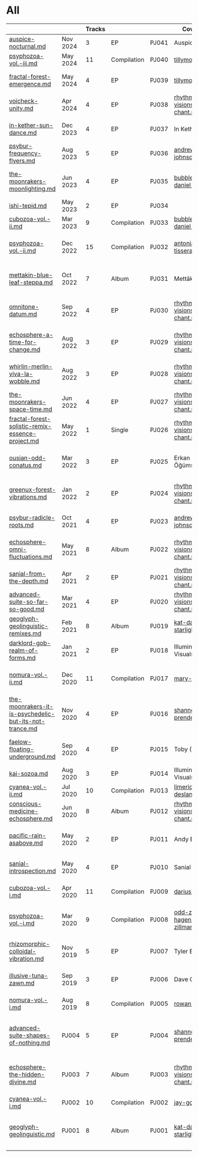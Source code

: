 # All

<table data-view="cards"><thead><tr><th data-card-target data-type="content-ref"></th><th></th><th data-type="number">Tracks</th><th></th><th></th><th>Cover artist</th><th data-hidden></th><th data-hidden></th><th data-hidden data-card-cover data-type="files">Cover art</th></tr></thead><tbody><tr><td><a href="albums/auspice-nocturnal.md">auspice-nocturnal.md</a></td><td>Nov 2024</td><td>3</td><td>EP</td><td>PJ041</td><td>Auspice?</td><td>Nocturnal</td><td><a data-mention href="../artists/musicians/auspice.md">auspice.md</a></td><td><a href="../.gitbook/assets/Auspice - Nocturnal.jpg">Auspice - Nocturnal.jpg</a></td></tr><tr><td><a href="compilations/psyphozoa-vol.-iii.md">psyphozoa-vol.-iii.md</a></td><td>May 2024</td><td>11</td><td>Compilation</td><td>PJ040</td><td><a data-mention href="../artists/graphic/tillymonsterart.md">tillymonsterart.md</a></td><td>Psyphozoa Vol. III</td><td>Various Artists</td><td><a href="../.gitbook/assets/Psyphozoa Vol. III - v7.jpg">Psyphozoa Vol. III - v7.jpg</a></td></tr><tr><td><a href="albums/fractal-forest-emergence.md">fractal-forest-emergence.md</a></td><td>May 2024</td><td>4</td><td>EP</td><td>PJ039</td><td><a data-mention href="../artists/graphic/tillymonsterart.md">tillymonsterart.md</a></td><td>Emergence</td><td><a data-mention href="../artists/musicians/fractal-forest.md">fractal-forest.md</a></td><td><a href="../.gitbook/assets/Fractal Forest - Emergence.jpg">Fractal Forest - Emergence.jpg</a></td></tr><tr><td><a href="albums/voicheck-unity.md">voicheck-unity.md</a></td><td>Apr 2024</td><td>4</td><td>EP</td><td>PJ038</td><td><a data-mention href="../artists/graphic/rhythmic-visions-louie-chant.md">rhythmic-visions-louie-chant.md</a></td><td>Unity</td><td><a data-mention href="../artists/musicians/voicheck.md">voicheck.md</a></td><td><a href="../.gitbook/assets/Voicheck - Unity.jpg">Voicheck - Unity.jpg</a></td></tr><tr><td><a href="albums/in-kether-sun-dance.md">in-kether-sun-dance.md</a></td><td>Dec 2023</td><td>4</td><td>EP</td><td>PJ037</td><td>In Kether</td><td>Sun Dance</td><td><a data-mention href="../artists/musicians/in-kether.md">in-kether.md</a></td><td><a href="../.gitbook/assets/In Kether - Sun Dance.png">In Kether - Sun Dance.png</a></td></tr><tr><td><a href="albums/psybur-frequency-flyers.md">psybur-frequency-flyers.md</a></td><td>Aug 2023</td><td>5</td><td>EP</td><td>PJ036</td><td><a data-mention href="../artists/graphic/andrew-johnson.md">andrew-johnson.md</a></td><td>Frequency Flyers</td><td><a data-mention href="../artists/musicians/psybur.md">psybur.md</a></td><td><a href="../.gitbook/assets/Psybur - Frequency Flyers.png">Psybur - Frequency Flyers.png</a></td></tr><tr><td><a href="albums/the-moonrakers-moonlighting.md">the-moonrakers-moonlighting.md</a></td><td>Jun 2023</td><td>4</td><td>EP</td><td>PJ035</td><td><a data-mention href="../artists/graphic/bubblewrap-daniel-joyce.md">bubblewrap-daniel-joyce.md</a></td><td>Moonlighting</td><td><a data-mention href="../artists/musicians/the-moonrakers.md">the-moonrakers.md</a></td><td><a href="../.gitbook/assets/Moonrakers Moonlightning with logo - 3000.jpg">Moonrakers Moonlightning with logo - 3000.jpg</a></td></tr><tr><td><a href="albums/ishi-tepid.md">ishi-tepid.md</a></td><td>May 2023</td><td>2</td><td>EP</td><td>PJ034</td><td></td><td>Tepid</td><td><a data-mention href="../artists/musicians/ishi.md">ishi.md</a></td><td><a href="../.gitbook/assets/Ishi - Tepid.jpg">Ishi - Tepid.jpg</a></td></tr><tr><td><a href="compilations/cubozoa-vol.-ii.md">cubozoa-vol.-ii.md</a></td><td>Mar 2023</td><td>9</td><td>Compilation</td><td>PJ033</td><td><a data-mention href="../artists/graphic/bubblewrap-daniel-joyce.md">bubblewrap-daniel-joyce.md</a></td><td>Cubozoa Vol. ll</td><td>Various Artists</td><td><a href="../.gitbook/assets/Cubozoa Vol. II with logo.jpg">Cubozoa Vol. II with logo.jpg</a></td></tr><tr><td><a href="compilations/psyphozoa-vol.-ii.md">psyphozoa-vol.-ii.md</a></td><td>Dec 2022</td><td>15</td><td>Compilation</td><td>PJ032</td><td><a data-mention href="../artists/graphic/antonia-tisserande.md">antonia-tisserande.md</a></td><td>Psyphozoa Vol. II</td><td>Various Artists</td><td><a href="../.gitbook/assets/Psyphozoa Vol. II - cover art 04 - Antonia.jpg">Psyphozoa Vol. II - cover art 04 - Antonia.jpg</a></td></tr><tr><td><a href="albums/mettakin-blue-leaf-steppa.md">mettakin-blue-leaf-steppa.md</a></td><td>Oct 2022</td><td>7</td><td>Album</td><td>PJ031</td><td>Mettākin</td><td>Blue Leaf Steppa</td><td><a data-mention href="../artists/musicians/mettakin.md">mettakin.md</a></td><td><a href="../.gitbook/assets/Mettakin - Blue Leaf Steppa - Front.jpg">Mettakin - Blue Leaf Steppa - Front.jpg</a></td></tr><tr><td><a href="albums/omnitone-datum.md">omnitone-datum.md</a></td><td>Sep 2022</td><td>4</td><td>EP</td><td>PJ030</td><td><a data-mention href="../artists/graphic/rhythmic-visions-louie-chant.md">rhythmic-visions-louie-chant.md</a></td><td>Datum</td><td><a data-mention href="../artists/musicians/omnitone.md">omnitone.md</a></td><td><a href="../.gitbook/assets/Omnitone - Datum EP 06 - logo version.jpg">Omnitone - Datum EP 06 - logo version.jpg</a></td></tr><tr><td><a href="albums/echosphere-a-time-for-change.md">echosphere-a-time-for-change.md</a></td><td>Aug 2022</td><td>3</td><td>EP</td><td>PJ029</td><td><a data-mention href="../artists/graphic/rhythmic-visions-louie-chant.md">rhythmic-visions-louie-chant.md</a></td><td>A Time For Change</td><td><a data-mention href="../artists/musicians/echosphere.md">echosphere.md</a></td><td><a href="../.gitbook/assets/Echosphere - A Time For Change - Blender.png">Echosphere - A Time For Change - Blender.png</a></td></tr><tr><td><a href="albums/whirlin-merlin-viva-la-wobble.md">whirlin-merlin-viva-la-wobble.md</a></td><td>Aug 2022</td><td>3</td><td>EP</td><td>PJ028</td><td><a data-mention href="../artists/graphic/rhythmic-visions-louie-chant.md">rhythmic-visions-louie-chant.md</a></td><td>Viva La Wobble</td><td><a data-mention href="../artists/musicians/whirlin-merlin.md">whirlin-merlin.md</a></td><td><a href="../.gitbook/assets/Whirlin Merlin - viva la wobble 5-3000.jpg">Whirlin Merlin - viva la wobble 5-3000.jpg</a></td></tr><tr><td><a href="albums/the-moonrakers-space-time.md">the-moonrakers-space-time.md</a></td><td>Jun 2022</td><td>4</td><td>EP</td><td>PJ027</td><td><a data-mention href="../artists/graphic/rhythmic-visions-louie-chant.md">rhythmic-visions-louie-chant.md</a></td><td>Space Time</td><td><a data-mention href="../artists/musicians/the-moonrakers.md">the-moonrakers.md</a></td><td><a href="../.gitbook/assets/Moonrakers - Space Time cover 2.jpg">Moonrakers - Space Time cover 2.jpg</a></td></tr><tr><td><a href="albums/fractal-forest-solistic-remix-essence-project.md">fractal-forest-solistic-remix-essence-project.md</a></td><td>May 2022</td><td>1</td><td>Single</td><td>PJ026</td><td><a data-mention href="../artists/graphic/rhythmic-visions-louie-chant.md">rhythmic-visions-louie-chant.md</a></td><td>Solistic (Fractal Forest Remix)</td><td>Essence Project</td><td><a href="../.gitbook/assets/Fractal Forest - Solistic - Essence Project.png">Fractal Forest - Solistic - Essence Project.png</a></td></tr><tr><td><a href="albums/ousian-odd-conatus.md">ousian-odd-conatus.md</a></td><td>Mar 2022</td><td>3</td><td>EP</td><td>PJ025</td><td>Erkan Öğümsöğütlü</td><td>Conatus</td><td><a data-mention href="../artists/musicians/ousian-odd.md">ousian-odd.md</a></td><td><a href="../.gitbook/assets/Ousian Odd - conatus-ep-cover-logo.png">Ousian Odd - conatus-ep-cover-logo.png</a></td></tr><tr><td><a href="albums/greenux-forest-vibrations.md">greenux-forest-vibrations.md</a></td><td>Jan 2022</td><td>2</td><td>EP</td><td>PJ024</td><td><a data-mention href="../artists/graphic/rhythmic-visions-louie-chant.md">rhythmic-visions-louie-chant.md</a></td><td>Forest Vibrations</td><td><a data-mention href="../artists/musicians/greenux.md">greenux.md</a></td><td><a href="../.gitbook/assets/Greenux - Forest Vibrations v4.jpg">Greenux - Forest Vibrations v4.jpg</a></td></tr><tr><td><a href="albums/psybur-radicle-roots.md">psybur-radicle-roots.md</a></td><td>Oct 2021</td><td>4</td><td>EP</td><td>PJ023</td><td><a data-mention href="../artists/graphic/andrew-johnson.md">andrew-johnson.md</a></td><td>Radicle Roots</td><td><a data-mention href="../artists/musicians/psybur.md">psybur.md</a></td><td><a href="../.gitbook/assets/Psybur - Radicle Roots - 3000x.png">Psybur - Radicle Roots - 3000x.png</a></td></tr><tr><td><a href="albums/echosphere-omni-fluctuations.md">echosphere-omni-fluctuations.md</a></td><td>May 2021</td><td>8</td><td>Album</td><td>PJ022</td><td><a data-mention href="../artists/graphic/rhythmic-visions-louie-chant.md">rhythmic-visions-louie-chant.md</a></td><td>Omni Fluctuations</td><td><a data-mention href="albums/echosphere-omni-fluctuations.md">echosphere-omni-fluctuations.md</a></td><td><a href="../.gitbook/assets/Eschosphere - Omni Fluctuations - v6.jpg">Eschosphere - Omni Fluctuations - v6.jpg</a></td></tr><tr><td><a href="albums/sanial-from-the-depth.md">sanial-from-the-depth.md</a></td><td>Apr 2021</td><td>2</td><td>EP</td><td>PJ021</td><td><a data-mention href="../artists/graphic/rhythmic-visions-louie-chant.md">rhythmic-visions-louie-chant.md</a></td><td>From The Depth</td><td><a data-mention href="../artists/musicians/sanial.md">sanial.md</a></td><td><a href="../.gitbook/assets/Sanial - From the Depth.jpg">Sanial - From the Depth.jpg</a></td></tr><tr><td><a href="albums/advanced-suite-so-far-so-good.md">advanced-suite-so-far-so-good.md</a></td><td>Mar 2021</td><td>4</td><td>EP</td><td>PJ020</td><td><a data-mention href="../artists/graphic/rhythmic-visions-louie-chant.md">rhythmic-visions-louie-chant.md</a></td><td>So Far So Good</td><td><a data-mention href="../artists/musicians/advanced-suite-1.md">advanced-suite-1.md</a></td><td><a href="../.gitbook/assets/Advanced Suite - So Far So Good.jpg">Advanced Suite - So Far So Good.jpg</a></td></tr><tr><td><a href="albums/geoglyph-geolinguistic-remixes.md">geoglyph-geolinguistic-remixes.md</a></td><td>Feb 2021</td><td>8</td><td>Album</td><td>PJ019</td><td><a data-mention href="../artists/graphic/kat-day-starlight-soul.md">kat-day-starlight-soul.md</a></td><td>Geolinguistic Remixes</td><td><a data-mention href="../artists/musicians/geoglyph.md">geoglyph.md</a></td><td><a href="../.gitbook/assets/Geoglyph - Geolinguistic Remixed.jpg">Geoglyph - Geolinguistic Remixed.jpg</a></td></tr><tr><td><a href="albums/darklord-gob-realm-of-forms.md">darklord-gob-realm-of-forms.md</a></td><td>Jan 2021</td><td>2</td><td>EP</td><td>PJ018</td><td>Illuminarty Visuals</td><td>Realm of Forms</td><td><a data-mention href="../artists/musicians/darklord-gob.md">darklord-gob.md</a></td><td><a href="../.gitbook/assets/Darklord Gob - Realm of Forms.jpg">Darklord Gob - Realm of Forms.jpg</a></td></tr><tr><td><a href="compilations/nomura-vol.-ii.md">nomura-vol.-ii.md</a></td><td>Dec 2020</td><td>11</td><td>Compilation</td><td>PJ017</td><td><a data-mention href="../artists/graphic/mary-t.md">mary-t.md</a></td><td>Nomura Vol. II</td><td>Various Artists</td><td><a href="../.gitbook/assets/Nomura Vol. II - cover 02 - colourised - Mary.png">Nomura Vol. II - cover 02 - colourised - Mary.png</a></td></tr><tr><td><a href="albums/the-moonrakers-it-is-psychedelic-but-its-not-trance.md">the-moonrakers-it-is-psychedelic-but-its-not-trance.md</a></td><td>Nov 2020</td><td>4</td><td>EP</td><td>PJ016</td><td><a data-mention href="../artists/graphic/shannon-prendergast.md">shannon-prendergast.md</a></td><td><em>"It is Psychedelic but it's Not Trance"</em></td><td><a data-mention href="../artists/musicians/the-moonrakers.md">the-moonrakers.md</a></td><td><a href="../.gitbook/assets/Moonrakers - Psychedelic but not Trance.png">Moonrakers - Psychedelic but not Trance.png</a></td></tr><tr><td><a href="albums/faelow-floating-underground.md">faelow-floating-underground.md</a></td><td>Sep 2020</td><td>4</td><td>EP</td><td>PJ015</td><td>Toby (Faelow)</td><td>Floating Underground</td><td><a data-mention href="../artists/musicians/faelow.md">faelow.md</a></td><td><a href="../.gitbook/assets/Faelow - Floating Underground - logo.jpg">Faelow - Floating Underground - logo.jpg</a></td></tr><tr><td><a href="albums/kai-sozoa.md">kai-sozoa.md</a></td><td>Aug 2020</td><td>3</td><td>EP</td><td>PJ014</td><td>Illuminarty Visuals</td><td>Sozoa</td><td><a data-mention href="../artists/musicians/kai.md">kai.md</a></td><td><a href="../.gitbook/assets/Kai - Sozoa.jpg">Kai - Sozoa.jpg</a></td></tr><tr><td><a href="compilations/cyanea-vol.-ii.md">cyanea-vol.-ii.md</a></td><td>Jul 2020</td><td>10</td><td>Compilation</td><td>PJ013</td><td><a data-mention href="../artists/graphic/limerick-deslandes.md">limerick-deslandes.md</a></td><td>Cyanea Vol. II</td><td>Various Artists</td><td><a href="../.gitbook/assets/Cyanea Vol. ii - Limerick.jpg">Cyanea Vol. ii - Limerick.jpg</a></td></tr><tr><td><a href="albums/conscious-medicine-echosphere.md">conscious-medicine-echosphere.md</a></td><td>Jun 2020</td><td>8</td><td>Album</td><td>PJ012</td><td><a data-mention href="../artists/graphic/rhythmic-visions-louie-chant.md">rhythmic-visions-louie-chant.md</a></td><td>Conscious Medicine</td><td><a data-mention href="../artists/musicians/echosphere.md">echosphere.md</a></td><td><a href="../.gitbook/assets/Echosphere - Conscious Medicine.png">Echosphere - Conscious Medicine.png</a></td></tr><tr><td><a href="albums/pacific-rain-asabove.md">pacific-rain-asabove.md</a></td><td>May 2020</td><td>2</td><td>EP</td><td>PJ011</td><td>Andy Buns</td><td>Pacific Rain</td><td><a data-mention href="../artists/musicians/asabove.md">asabove.md</a></td><td><a href="../.gitbook/assets/Asabove - Pacific Rain - logo 3600x.jpg">Asabove - Pacific Rain - logo 3600x.jpg</a></td></tr><tr><td><a href="albums/sanial-introspection.md">sanial-introspection.md</a></td><td>May 2020</td><td>4</td><td>EP</td><td>PJ010</td><td>Sanial</td><td>Introspection</td><td><a data-mention href="../artists/musicians/sanial.md">sanial.md</a></td><td><a href="../.gitbook/assets/Sanial - Introspection album art.jpg">Sanial - Introspection album art.jpg</a></td></tr><tr><td><a href="compilations/cubozoa-vol.-i.md">cubozoa-vol.-i.md</a></td><td>Apr 2020</td><td>11</td><td>Compilation</td><td>PJ009</td><td><a data-mention href="../artists/graphic/darius-gilbey.md">darius-gilbey.md</a></td><td>Cubozoa</td><td>Various Artists</td><td><a href="../.gitbook/assets/Cubozoa Vol. I - jellly sketch fin12.jpg">Cubozoa Vol. I - jellly sketch fin12.jpg</a></td></tr><tr><td><a href="compilations/psyphozoa-vol.-i.md">psyphozoa-vol.-i.md</a></td><td>Mar 2020</td><td>9</td><td>Compilation</td><td>PJ008</td><td><a data-mention href="../artists/graphic/odd-zilla-hagen-zillmann.md">odd-zilla-hagen-zillmann.md</a></td><td>Psyphozoa</td><td>Various Artists</td><td><a href="../.gitbook/assets/Psyphozoa Vol. I - PsyJelly3 - Haagen.png">Psyphozoa Vol. I - PsyJelly3 - Haagen.png</a></td></tr><tr><td><a href="albums/rhizomorphic-colloidal-vibration.md">rhizomorphic-colloidal-vibration.md</a></td><td>Nov 2019</td><td>5</td><td>EP</td><td>PJ007</td><td>Tyler Bryant</td><td>Colloidal Vibration</td><td><a data-mention href="../artists/musicians/rhizomorphic.md">rhizomorphic.md</a></td><td><a href="../.gitbook/assets/Rhizomorphic - Colloidal Vibration V2 logo.png">Rhizomorphic - Colloidal Vibration V2 logo.png</a></td></tr><tr><td><a href="albums/illusive-tuna-zawn.md">illusive-tuna-zawn.md</a></td><td>Sep 2019</td><td>3</td><td>EP</td><td>PJ006</td><td>Dave Clarke</td><td>Zawn</td><td><a data-mention href="../artists/musicians/illusive-tuna.md">illusive-tuna.md</a></td><td><a href="../.gitbook/assets/Illusive Tuna - Zawn-03-1400px.jpg">Illusive Tuna - Zawn-03-1400px.jpg</a></td></tr><tr><td><a href="compilations/nomura-vol.-i.md">nomura-vol.-i.md</a></td><td>Aug 2019</td><td>8</td><td>Compilation</td><td>PJ005</td><td><a data-mention href="../artists/graphic/rowan-koshui.md">rowan-koshui.md</a></td><td>Nomura Vol. I</td><td>Various Artists</td><td><a href="../.gitbook/assets/Nomura Vol. I - album art 05.png">Nomura Vol. I - album art 05.png</a></td></tr><tr><td><a href="albums/advanced-suite-shapes-of-nothing.md">advanced-suite-shapes-of-nothing.md</a></td><td>PJ004</td><td>5</td><td>EP</td><td>PJ004</td><td><a data-mention href="../artists/graphic/shannon-prendergast.md">shannon-prendergast.md</a></td><td>Shapes Of Nothing</td><td><a data-mention href="../artists/musicians/advanced-suite-1.md">advanced-suite-1.md</a></td><td><a href="../.gitbook/assets/Advanced Suite - Shapes of Nothing logo 2000x.png">Advanced Suite - Shapes of Nothing logo 2000x.png</a></td></tr><tr><td><a href="albums/echosphere-the-hidden-divine.md">echosphere-the-hidden-divine.md</a></td><td>PJ003</td><td>7</td><td>Album</td><td>PJ003</td><td><a data-mention href="../artists/graphic/rhythmic-visions-louie-chant.md">rhythmic-visions-louie-chant.md</a></td><td>The Hidden Divine</td><td><a data-mention href="../artists/musicians/echosphere.md">echosphere.md</a></td><td><a href="../.gitbook/assets/Echosphere - The Hidden Divine - album art with new logo.png">Echosphere - The Hidden Divine - album art with new logo.png</a></td></tr><tr><td><a href="compilations/cyanea-vol.-i.md">cyanea-vol.-i.md</a></td><td>PJ002</td><td>10</td><td>Compilation</td><td>PJ002</td><td><a data-mention href="../artists/graphic/jay-goulding.md">jay-goulding.md</a></td><td>Cyanea Vol. I</td><td>Various Artists</td><td><a href="../.gitbook/assets/Cyanea Vol. I.png">Cyanea Vol. I.png</a></td></tr><tr><td><a href="albums/geoglyph-geolinguistic.md">geoglyph-geolinguistic.md</a></td><td>PJ001</td><td>8</td><td>Album</td><td>PJ001</td><td><a data-mention href="../artists/graphic/kat-day-starlight-soul.md">kat-day-starlight-soul.md</a></td><td>Geolinguistic</td><td><a data-mention href="../artists/musicians/geoglyph.md">geoglyph.md</a></td><td><a href="../.gitbook/assets/Geolinguistic Cover-FINAL-iris15px-masked-logo2.jpg">Geolinguistic Cover-FINAL-iris15px-masked-logo2.jpg</a></td></tr></tbody></table>

